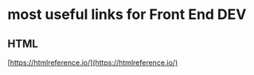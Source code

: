 # most useful links for Front End DEV

## HTML

[https://htmlreference.io/](https://htmlreference.io/)
